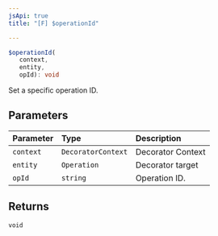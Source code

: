 ```yaml
---
jsApi: true
title: "[F] $operationId"

---
```

```ts
$operationId(
   context, 
   entity, 
   opId): void
```

Set a specific operation ID.

## Parameters

| Parameter | Type | Description |
| :------ | :------ | :------ |
| `context` | `DecoratorContext` | Decorator Context |
| `entity` | `Operation` | Decorator target |
| `opId` | `string` | Operation ID. |

## Returns

`void`
